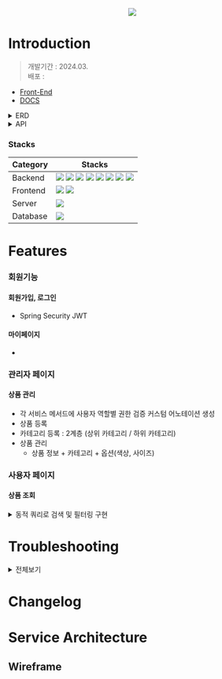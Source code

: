 <div align="center">
<img src="https://capsule-render.vercel.app/api?type=waving&color=6FC7E1&height=240&section=header&text=PUSHOP&fontColor=ffffffCC&fontSize=60&fontAlignY=35&desc=Project%20Undemand&descSize=20&descAlign=70&descAlignY=53" />
</div>

# Introduction 
> 개발기간 : 2024.03.  
> 배포 :  
- [Front-End](https://github.com/Project-Undemand/ProjectUndemand-FrontEnd)   
- [DOCS](https://rhetorical-cilantro-7e4.notion.site/9e99d5e3a72247f29ee5543e98cf41b2?v=3dec1f93ce8746f988461e90d42f287e)   
<details>
<summary>ERD</summary>
<div markdown='1'></div>

</details>

<details>
<summary>API</summary>
<div markdown='1'></div>

https://documenter.getpostman.com/view/26963254/2sA3JJ7hks#15a6dae6-2464-42c7-9141-d07e19049b92

</details>

### Stacks

|Category|Stacks|
|---|---|
| Backend | <img src="https://img.shields.io/badge/java 17 -007396?style=for-the-badge&logo=java&logoColor=white">  <img src="https://img.shields.io/badge/Spring Boot 3.2.3 -6DB33F?style=for-the-badge&logo=springboot&logoColor=white">  <img src="https://img.shields.io/badge/Spring Security 6.2.2 -6DB33F?style=for-the-badge&logo=springsecurity&logoColor=white">  <img src="https://img.shields.io/badge/gradle -02303A?style=for-the-badge&logo=gradle&logoColor=white">  <img src="https://img.shields.io/badge/junit5 -25A162?style=for-the-badge&logo=junit5&logoColor=white">  <img src="https://img.shields.io/badge/Redis 3.2.3 -DC382D?style=for-the-badge&logo=redis&logoColor=white">  <img src="https://img.shields.io/badge/JPA -007396?style=for-the-badge&logo=java&logoColor=white">  <img src="https://img.shields.io/badge/QueryDsl 5.0.0 -007396?style=for-the-badge&logo=java&logoColor=white">  |
| Frontend | <img src="https://img.shields.io/badge/react -61DAFB?style=for-the-badge&logo=amazonec2&logoColor=white">  <img src="https://img.shields.io/badge/axios -5A29E4?style=for-the-badge&logo=axios&logoColor=white"> 
| Server | <img src="https://img.shields.io/badge/amazonec2 -FF9900?style=for-the-badge&logo=amazonec2&logoColor=white">  
| Database | <img src="https://img.shields.io/badge/mysql 8.0.33 -4479A1?style=for-the-badge&logo=mysql&logoColor=white">  




# Features

### 회원기능

#### 회원가입, 로그인

- Spring Security JWT

#### 마이페이지

- 



### 관리자 페이지

#### 상품 관리

- 각 서비스 메서드에 사용자 역할별 권한 검증 커스텀 어노테이션 생성  
- 상품 등록
- 카테고리 등록 : 2계층 (상위 카테고리 / 하위 카테고리)  
- 상품 관리  
  - 상품 정보 + 카테고리 + 옵션(색상, 사이즈)  
  



### 사용자 페이지

#### 상품 조회

<details>
<summary>동적 쿼리로 검색 및 필터링 구현</summary>
<div markdown='1'></div>

- QueryDsl을 활용하여 사용자가 원하는 다양한 정렬 및 필터링 옵션에 따라 상품 리스트를 동적으로 조회할 수 있도록 했습니다.
- 동시에 페이징을 적용하고 fetch join을 적절히 사용해 조회 성능을 개선하였습니다.

</details>




# Troubleshooting

<details>
<summary>전체보기</summary>
<div markdown='1'></div>

https://rhetorical-cilantro-7e4.notion.site/5a4c766d6c144bb1bc02697b7f98484f?v=23410d6a397d4e35b63ffd42a86848aa&pvs=74

</details>



# Changelog


# Service Architecture 







Wireframe
------

